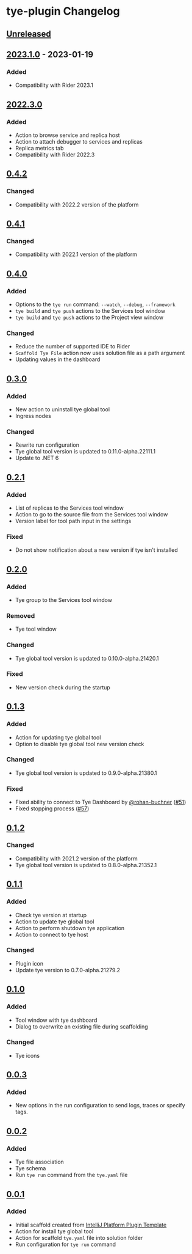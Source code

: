 <!-- Keep a Changelog guide -> https://keepachangelog.com -->

# tye-plugin Changelog

## [Unreleased]

## [2023.1.0] - 2023-01-19

### Added
- Compatibility with Rider 2023.1

## [2022.3.0]

### Added
- Action to browse service and replica host
- Action to attach debugger to services and replicas
- Replica metrics tab
- Compatibility with Rider 2022.3

## [0.4.2]

### Changed
- Compatibility with 2022.2 version of the platform

## [0.4.1]

### Changed
- Compatibility with 2022.1 version of the platform

## [0.4.0]

### Added
- Options to the `tye run` command: `--watch`, `--debug`, `--framework`
- `tye build` and `tye push` actions to the Services tool window
- `tye build` and `tye push` actions to the Project view window

### Changed
- Reduce the number of supported IDE to Rider
- `Scaffold Tye File` action now uses solution file as a path argument
- Updating values in the dashboard

## [0.3.0]

### Added
- New action to uninstall tye global tool
- Ingress nodes

### Changed
- Rewrite run configuration
- Tye global tool version is updated to 0.11.0-alpha.22111.1
- Update to .NET 6

## [0.2.1]

### Added
- List of replicas to the Services tool window
- Action to go to the source file from the Services tool window
- Version label for tool path input in the settings

### Fixed
- Do not show notification about a new version if tye isn't installed

## [0.2.0]

### Added
- Tye group to the Services tool window

### Removed
- Tye tool window

### Changed
- Tye global tool version is updated to 0.10.0-alpha.21420.1

### Fixed
- New version check during the startup

## [0.1.3]

### Added
- Action for updating tye global tool
- Option to disable tye global tool new version check

### Changed
- Tye global tool version is updated to 0.9.0-alpha.21380.1

### Fixed
- Fixed ability to connect to Tye Dashboard by [@rohan-buchner](https://github.com/rohan-buchner) ([#51](https://github.com/rafaelldi/tye-plugin/issues/51))
- Fixed stopping process ([#57](https://github.com/rafaelldi/tye-plugin/issues/57))

## [0.1.2]

### Changed
- Compatibility with 2021.2 version of the platform
- Tye global tool version is updated to 0.8.0-alpha.21352.1

## [0.1.1]

### Added
- Check tye version at startup
- Action to update tye global tool
- Action to perform shutdown tye application
- Action to connect to tye host

### Changed
- Plugin icon
- Update tye version to 0.7.0-alpha.21279.2

## [0.1.0]

### Added
- Tool window with tye dashboard
- Dialog to overwrite an existing file during scaffolding

### Changed
- Tye icons

## [0.0.3]

### Added
- New options in the run configuration to send logs, traces or specify tags.

## [0.0.2]

### Added
- Tye file association
- Tye schema
- Run `tye run` command from the `tye.yaml` file

## [0.0.1]

### Added
- Initial scaffold created from [IntelliJ Platform Plugin Template](https://github.com/JetBrains/intellij-platform-plugin-template)
- Action for install tye global tool
- Action for scaffold `tye.yaml` file into solution folder
- Run configuration for `tye run` command

[Unreleased]: https://github.com/rafaelldi/tye-plugin/compare/v2023.1.0...HEAD
[2023.1.0]: https://github.com/rafaelldi/tye-plugin/compare/v2022.3.0...v2023.1.0
[2022.3.0]: https://github.com/rafaelldi/tye-plugin/compare/v0.4.2...v2022.3.0
[0.4.2]: https://github.com/rafaelldi/tye-plugin/compare/v0.4.1...v0.4.2
[0.4.1]: https://github.com/rafaelldi/tye-plugin/compare/v0.4.0...v0.4.1
[0.4.0]: https://github.com/rafaelldi/tye-plugin/compare/v0.3.0...v0.4.0
[0.3.0]: https://github.com/rafaelldi/tye-plugin/compare/v0.2.1...v0.3.0
[0.2.1]: https://github.com/rafaelldi/tye-plugin/compare/v0.2.0...v0.2.1
[0.2.0]: https://github.com/rafaelldi/tye-plugin/compare/v0.1.3...v0.2.0
[0.1.3]: https://github.com/rafaelldi/tye-plugin/compare/v0.1.2...v0.1.3
[0.1.2]: https://github.com/rafaelldi/tye-plugin/compare/v0.1.1...v0.1.2
[0.1.1]: https://github.com/rafaelldi/tye-plugin/compare/v0.1.0...v0.1.1
[0.1.0]: https://github.com/rafaelldi/tye-plugin/compare/v0.0.3...v0.1.0
[0.0.3]: https://github.com/rafaelldi/tye-plugin/compare/v0.0.2...v0.0.3
[0.0.2]: https://github.com/rafaelldi/tye-plugin/compare/v0.0.1...v0.0.2
[0.0.1]: https://github.com/rafaelldi/tye-plugin/commits/v0.0.1
